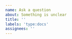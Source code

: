 ```yaml
---
name: Ask a question
about: Something is unclear
title: ''
labels: 'type:docs'
assignees: ''
---
```

